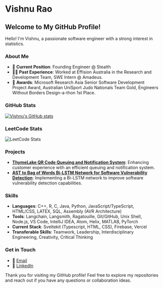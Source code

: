 # Vishnu Rao

## Welcome to My GitHub Profile!

Hello! I'm Vishnu, a passionate software engineer with a strong interest in statistics.

### About Me

- 🌟 **Current Position**: Founding Engineer @ Stealth
- 🧑‍💼 **Past Experience**: Worked at Effision Australia in the Research and Development Team, SWE Intern @ Amadeus.
- 🏅 **Awards**: Microsoft Research Asia Senior Software Development Project Award, Australian UniSport Judo Nationals Team Gold, Engineers Without Borders Design-a-thon 1st Place.

### GitHub Stats

[![Vishnu's GitHub stats](https://github-readme-stats.vercel.app/api?username=vishnugrao)](https://github.com/anuraghazra/github-readme-stats)

### LeetCode Stats

![LeetCode Stats](https://leetcard.jacoblin.cool/vishnugrao?theme=dark&font=Buda&ext=heatmap)

### Projects

- **[ThymeLake QR Code Queuing and Notification System](https://github.com/vishnugrao/)**: Enhancing customer experience with an efficient queuing and notification system.
- **[AST to Bag of Words Bi-LSTM Network for Software Vulnerability Detection](https://github.com/vishnugrao/AST-CBoW-Bi-CS)**: Implementing a Bi-LSTM network to improve software vulnerability detection capabilities.

### Skills

- **Languages**: C++, R, C, Java, Python, JavaScript/TypeScript, HTML/CSS, LATEX, SQL, Assembly (AVR Architecture)
- **Tools**: Langchain, Langsmith, Ragatouille, Git/GitHub, Unix Shell, Node.js, VS Code, IntelliJ IDEA, Atom, Helix, MATLAB, PyTorch
- **Current Stack**: Sveltekit (Typescript, HTML, CSS), Firebase, Vercel
- **Transferable Skills**: Teamwork, Leadership, Interdisciplinary Engineering, Creativity, Critical Thinking

### Get in Touch

- 📧 [Email](mailto:vishnugrao14@gmail.com)
- 💼 [LinkedIn](https://www.linkedin.com/in/vishnugrao/)

Thank you for visiting my GitHub profile! Feel free to explore my repositories and reach out if you have any questions or collaboration ideas.


